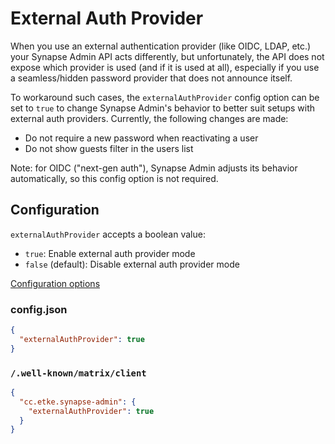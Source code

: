 # External Auth Provider

When you use an external authentication provider (like OIDC, LDAP, etc.) your Synapse Admin API acts differently,
but unfortunately, the API does not expose which provider is used (and if it is used at all), especially if you use a
seamless/hidden password provider that does not announce itself.

To workaround such cases, the `externalAuthProvider` config option can be set to `true` to change Synapse Admin's
behavior to better suit setups with external auth providers. Currently, the following changes are made:
* Do not require a new password when reactivating a user
* Do not show guests filter in the users list

Note: for OIDC ("next-gen auth"), Synapse Admin adjusts its behavior automatically, so this config option is not required.

## Configuration

`externalAuthProvider` accepts a boolean value:
* `true`: Enable external auth provider mode
* `false` (default): Disable external auth provider mode

[Configuration options](config.md)


### config.json

```json
{
  "externalAuthProvider": true
}
```

### `/.well-known/matrix/client`

```json
{
  "cc.etke.synapse-admin": {
    "externalAuthProvider": true
  }
}
```
